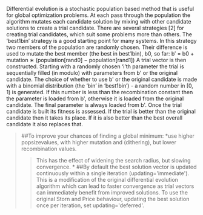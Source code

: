   Differential evolution is a stochastic population based method that is useful for global optimization problems. At
each pass through the population the algorithm mutates each candidate solution by mixing with other candidate
solutions to create a trial candidate. There are several strategies [2] for creating trial candidates, which suit some
problems more than others. The ‘best1bin’ strategy is a good starting point for many systems. In this strategy two
members of the population are randomly chosen. Their difference is used to mutate the best member (the best in
best1bin), b0, so far:
                    b′ = b0 + mutation ∗ (population[rand0] − population[rand1])
  A trial vector is then constructed. Starting with a randomly chosen ‘i’th parameter the trial is sequentially filled
(in modulo) with parameters from b' or the original candidate. The choice of whether to use b' or the original
candidate is made with a binomial distribution (the ‘bin’ in ‘best1bin’) - a random number in [0, 1) is generated. If
this number is less than the recombination constant then the parameter is loaded from b', otherwise it is loaded
from the original candidate. The final parameter is always loaded from b'. Once the trial candidate is built its
fitness is assessed. If the trial is better than the original candidate then it takes its place. If it is also better than the
best overall candidate it also replaces that. 
> ##To improve your chances of finding a global minimum:
>  *use higher popsizevalues, with higher mutation and (dithering), but lower recombination values. 
>  >This has the effect of widening the search radius, but slowing convergence. *
> ##By default the best solution vector is updated continuously within a single iteration (updating='immediate'). 
>  >This is a modification  of the original differential evolution algorithm
>  >which can lead to faster convergence as trial vectors can immediately benefit from improved solutions. 
>  >To use the original Storn and Price behaviour, updating the best solution once per iteration, set updating='deferred'.
